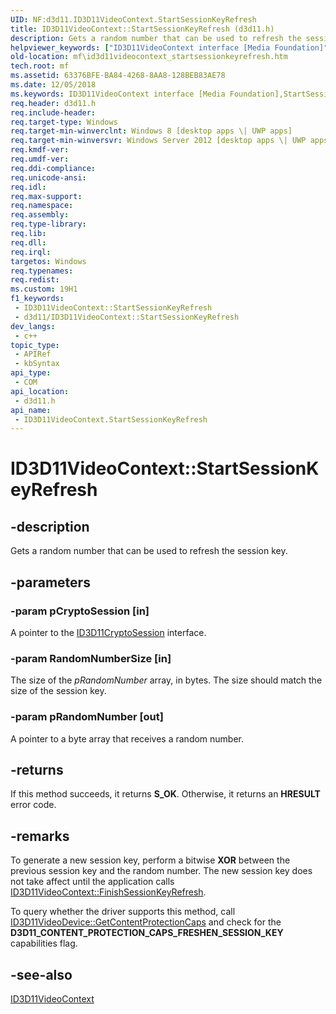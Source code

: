 ```yaml
---
UID: NF:d3d11.ID3D11VideoContext.StartSessionKeyRefresh
title: ID3D11VideoContext::StartSessionKeyRefresh (d3d11.h)
description: Gets a random number that can be used to refresh the session key.
helpviewer_keywords: ["ID3D11VideoContext interface [Media Foundation]","StartSessionKeyRefresh method","ID3D11VideoContext.StartSessionKeyRefresh","ID3D11VideoContext::StartSessionKeyRefresh","StartSessionKeyRefresh","StartSessionKeyRefresh method [Media Foundation]","StartSessionKeyRefresh method [Media Foundation]","ID3D11VideoContext interface","d3d11/ID3D11VideoContext::StartSessionKeyRefresh","mf.id3d11videocontext_startsessionkeyrefresh"]
old-location: mf\id3d11videocontext_startsessionkeyrefresh.htm
tech.root: mf
ms.assetid: 63376BFE-BA84-4268-8AA8-128BEB83AE78
ms.date: 12/05/2018
ms.keywords: ID3D11VideoContext interface [Media Foundation],StartSessionKeyRefresh method, ID3D11VideoContext.StartSessionKeyRefresh, ID3D11VideoContext::StartSessionKeyRefresh, StartSessionKeyRefresh, StartSessionKeyRefresh method [Media Foundation], StartSessionKeyRefresh method [Media Foundation],ID3D11VideoContext interface, d3d11/ID3D11VideoContext::StartSessionKeyRefresh, mf.id3d11videocontext_startsessionkeyrefresh
req.header: d3d11.h
req.include-header: 
req.target-type: Windows
req.target-min-winverclnt: Windows 8 [desktop apps \| UWP apps]
req.target-min-winversvr: Windows Server 2012 [desktop apps \| UWP apps]
req.kmdf-ver: 
req.umdf-ver: 
req.ddi-compliance: 
req.unicode-ansi: 
req.idl: 
req.max-support: 
req.namespace: 
req.assembly: 
req.type-library: 
req.lib: 
req.dll: 
req.irql: 
targetos: Windows
req.typenames: 
req.redist: 
ms.custom: 19H1
f1_keywords:
 - ID3D11VideoContext::StartSessionKeyRefresh
 - d3d11/ID3D11VideoContext::StartSessionKeyRefresh
dev_langs:
 - c++
topic_type:
 - APIRef
 - kbSyntax
api_type:
 - COM
api_location:
 - d3d11.h
api_name:
 - ID3D11VideoContext.StartSessionKeyRefresh
---
```


# ID3D11VideoContext::StartSessionKeyRefresh


## -description

Gets a random number that can be used to refresh the session key.

## -parameters

### -param pCryptoSession [in]

A pointer to the <a href="/windows/desktop/api/d3d11/nn-d3d11-id3d11cryptosession">ID3D11CryptoSession</a> interface.

### -param RandomNumberSize [in]

The size of the <i>pRandomNumber</i> array, in bytes. The size should match the size of the session key.

### -param pRandomNumber [out]

A pointer to a byte array that receives a random number.

## -returns

If this method succeeds, it returns <b>S_OK</b>. Otherwise, it returns an <b>HRESULT</b> error code.

## -remarks

To generate a new session key, perform a bitwise <b>XOR</b> between the previous session key and the random number. The new session key does not take affect until the application calls <a href="/windows/desktop/api/d3d11/nf-d3d11-id3d11videocontext-finishsessionkeyrefresh">ID3D11VideoContext::FinishSessionKeyRefresh</a>.

To query whether the driver supports this method, call <a href="/windows/desktop/api/d3d11/nf-d3d11-id3d11videodevice-getcontentprotectioncaps">ID3D11VideoDevice::GetContentProtectionCaps</a> and check for the <b>D3D11_CONTENT_PROTECTION_CAPS_FRESHEN_SESSION_KEY</b> capabilities flag.

## -see-also

<a href="/windows/desktop/api/d3d11/nn-d3d11-id3d11videocontext">ID3D11VideoContext</a>